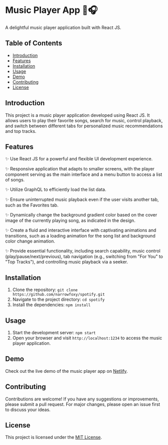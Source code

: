 # Music Player App 🎵🎧

A delightful music player application built with React JS.

## Table of Contents
- [Introduction](#introduction)
- [Features](#features)
- [Installation](#installation)
- [Usage](#usage)
- [Demo](#demo)
- [Contributing](#contributing)
- [License](#license)

## Introduction
This project is a music player application developed using React JS. It allows users to play their favorite songs, search for music, control playback, and switch between different tabs for personalized music recommendations and top tracks.

## Features
✨ Use React JS for a powerful and flexible UI development experience.

✨ Responsive application that adapts to smaller screens, with the player component serving as the main interface and a menu button to access a list of songs.

✨ Utilize GraphQL to efficiently load the list data.

✨ Ensure uninterrupted music playback even if the user visits another tab, such as the Favorites tab.

✨ Dynamically change the background gradient color based on the cover image of the currently playing song, as indicated in the design.

✨ Create a fluid and interactive interface with captivating animations and transitions, such as a loading animation for the song list and background color change animation.

✨ Provide essential functionality, including search capability, music control (play/pause/next/previous), tab navigation (e.g., switching from "For You" to "Top Tracks"), and controlling music playback via a seeker.

## Installation
1. Clone the repository: `git clone https://github.com/narrowfoxy/spotify.git`
2. Navigate to the project directory: `cd spotify`
3. Install the dependencies: `npm install`

## Usage
1. Start the development server: `npm start`
2. Open your browser and visit `http://localhost:1234` to access the music player application.

## Demo
Check out the live demo of the music player app on [Netlify](https://lucky-pastelito-789b18.netlify.app).

## Contributing
Contributions are welcome! If you have any suggestions or improvements, please submit a pull request. For major changes, please open an issue first to discuss your ideas.

## License
This project is licensed under the [MIT License](LICENSE).
